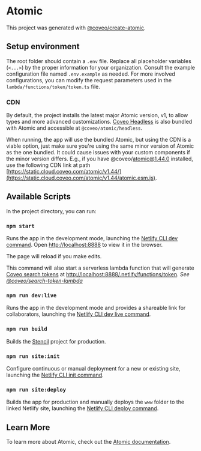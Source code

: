 # Atomic

This project was generated with [@coveo/create-atomic](https://npmjs.com/package/@coveo/create-atomic).

## Setup environment

The root folder should contain a `.env` file. Replace all placeholder variables (`<...>`) by the proper information for your organization. Consult the example configuration file named `.env.example` as needed. For more involved configurations, you can modify the request parameters used in the `lambda/functions/token/token.ts` file.

### CDN

By default, the project installs the latest major Atomic version, v1, to allow types and more advanced customizations. [Coveo Headless](https://www.npmjs.com/package/@coveo/headless) is also bundled with Atomic and accessible at `@coveo/atomic/headless`.

When running, the app will use the bundled Atomic, but using the CDN is a viable option, just make sure you're using the same minor version of Atomic as the one bundled. It could cause issues with your custom components if the minor version differs.
E.g., if you have @coveo/atomic@1.44.0 installed, use the following CDN link at path [https://static.cloud.coveo.com/atomic/v1.44/](https://static.cloud.coveo.com/atomic/v1.44/atomic.esm.js).

## Available Scripts

In the project directory, you can run:

### `npm start`

Runs the app in the development mode, launching the [Netlify CLI dev command](https://cli.netlify.com/commands/dev).
Open [http://localhost:8888](http://localhost:8888) to view it in the browser.

The page will reload if you make edits.

This command will also start a serverless lambda function that will generate [Coveo search tokens](https://docs.coveo.com/en/1346/) at [http://localhost:8888/.netlify/functions/token](http://localhost:8888/.netlify/functions/token).
_See [@coveo/search-token-lambda](https://www.npmjs.com/package/@coveo/search-token-lambda)_

### `npm run dev:live`

Runs the app in the development mode and provides a shareable link for collaborators, launching the [Netlify CLI dev live command](https://cli.netlify.com/commands/dev).

### `npm run build`

Builds the [Stencil](https://stenciljs.com/docs/cli) project for production.

### `npm run site:init`

Configure continuous or manual deployment for a new or existing site, launching the [Netlify CLI init command](https://cli.netlify.com/commands/init).

### `npm run site:deploy`

Builds the app for production and manually deploys the `www` folder to the linked Netlify site, launching the [Netlify CLI deploy command](https://cli.netlify.com/commands/deploy).

## Learn More

To learn more about Atomic, check out the [Atomic documentation](https://docs.coveo.com/en/atomic/latest/).
